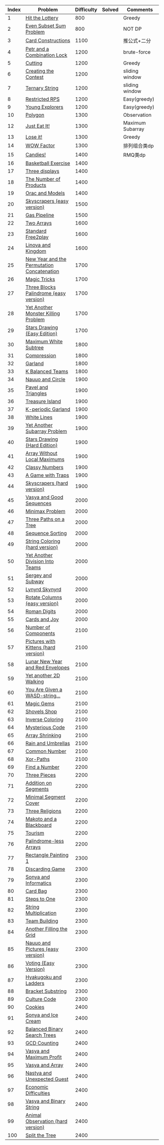 | Index | Problem | Difficulty | Solved | Comments |
| --- | --- | --- | --- | --- |
| 1 | [Hit the Lottery](https://codeforces.com/contest/996/problem/A) | 800 |  | Greedy |
| 2 | [Even Subset Sum Problem](https://codeforces.com/contest/1323/problem/A) | 800 |  | NOT DP |
| 3 | [Card Constructions](https://codeforces.com/contest/1345/problem/B) | 1100 |  | 推公式+二分 |
| 4 | [Petr and a Combination Lock](https://codeforces.com/contest/1097/problem/B) | 1200 |  | brute-force |
| 5 | [Cutting](https://codeforces.com/contest/998/problem/B) | 1200 |  | Greedy |
| 6 | [Creating the Contest](https://codeforces.com/contest/1029/problem/B) | 1200 |  | sliding window |
| 7 | [Ternary String](https://codeforces.com/contest/1354/problem/B) | 1200 |  | sliding window |
| 8 | [Restricted RPS](https://codeforces.com/contest/1245/problem/B) | 1200 |  | Easy(greedy) |
| 9 | [Young Explorers](https://codeforces.com/contest/1355/problem/B) | 1200 |  | Easy(greedy) |
| 10 | [Polygon](https://codeforces.com/contest/1360/problem/E) | 1300 |  | Observation |
| 12 | [Just Eat It!](https://codeforces.com/contest/1285/problem/B) | 1300 |  | Maximum Subarray |
| 13 | [Lose it!](https://codeforces.com/contest/1176/problem/C) | 1300 |  | Greedy |
| 14 | [WOW Factor](https://codeforces.com/contest/1178/problem/B) | 1300 |  | 排列组合类dp |
| 15 | [Candies!](https://codeforces.com/contest/1189/problem/C) | 1400 |  | RMQ类dp |
| 16 | [Basketball Exercise](https://codeforces.com/contest/1195/problem/C) | 1400 |  |  |
| 17 | [Three displays](https://codeforces.com/contest/987/problem/C) | 1400 |  |  |
| 18 | [The Number of Products](https://codeforces.com/contest/1215/problem/B) | 1400 |  |  |
| 19 | [Orac and Models](https://codeforces.com/contest/1350/problem/B) | 1400 |  |  |
| 20 | [Skyscrapers (easy version)](https://codeforces.com/contest/1313/problem/C1) | 1500 |  |  |
| 21 | [Gas Pipeline](https://codeforces.com/contest/1207/problem/C) | 1500 |  |  |
| 22 | [Two Arrays](https://codeforces.com/contest/1288/problem/C) | 1600 |  |  |
| 23 | [Standard Free2play](https://codeforces.com/contest/1238/problem/C) | 1600 |  |  |
| 24 | [Linova and Kingdom](https://codeforces.com/contest/1336/problem/A) | 1600 |  |  |
| 25 | [New Year and the Permutation Concatenation](https://codeforces.com/contest/1091/problem/D) | 1700 |  |  |
| 26 | [Magic Tricks](https://codeforces.com/contest/1346/problem/E) | 1700 |  |  |
| 27 | [Three Blocks Palindrome (easy version)](https://codeforces.com/contest/1335/problem/E1) | 1700 |  |  |
| 28 | [Yet Another Monster Killing Problem](https://codeforces.com/contest/1257/problem/D) | 1700 |  |  |
| 29 | [Stars Drawing (Easy Edition)](https://codeforces.com/contest/1015/problem/E1) | 1700 |  |  |
| 30 | [Maximum White Subtree](https://codeforces.com/contest/1324/problem/F) | 1800 |  |  |
| 31 | [Compression](https://codeforces.com/contest/1107/problem/D) | 1800 |  |  |
| 32 | [Garland](https://codeforces.com/contest/1286/problem/A) | 1800 |  |  |
| 33 | [K Balanced Teams](https://codeforces.com/contest/1133/problem/E) | 1800 |  |  |
| 34 | [Nauuo and Circle](https://codeforces.com/contest/1172/problem/B) | 1900 |  |  |
| 35 | [Pavel and Triangles](https://codeforces.com/contest/1119/problem/E) | 1900 |  |  |
| 36 | [Treasure Island](https://codeforces.com/contest/1214/problem/D) | 1900 |  |  |
| 37 | [K-periodic Garland](https://codeforces.com/contest/1353/problem/E) | 1900 |  |  |
| 38 | [White Lines](https://codeforces.com/contest/1200/problem/D) | 1900 |  |  |
| 39 | [Yet Another Subarray Problem](https://codeforces.com/contest/1197/problem/D) | 1900 |  |  |
| 40 | [Stars Drawing (Hard Edition)](https://codeforces.com/contest/1015/problem/E2) | 1900 |  |  |
| 41 | [Array Without Local Maximums ](https://codeforces.com/contest/1067/problem/A) | 1900 |  |  |
| 42 | [Classy Numbers](https://codeforces.com/contest/1036/problem/C) | 1900 |  |  |
| 43 | [A Game with Traps](https://codeforces.com/contest/1260/problem/D) | 1900 |  |  |
| 44 | [Skyscrapers (hard version)](https://codeforces.com/contest/1313/problem/C2) | 1900 |  |  |
| 45 | [Vasya and Good Sequences](https://codeforces.com/contest/1030/problem/E) | 2000 |  |  |
| 46 | [Minimax Problem](https://codeforces.com/contest/1288/problem/D) | 2000 |  |  |
| 47 | [Three Paths on a Tree](https://codeforces.com/contest/1294/problem/F) | 2000 |  |  |
| 48 | [Sequence Sorting](https://codeforces.com/contest/1223/problem/D) | 2000 |  |  |
| 49 | [String Coloring (hard version)](https://codeforces.com/contest/1296/problem/E2) | 2000 |  |  |
| 50 | [Yet Another Division Into Teams](https://codeforces.com/contest/1256/problem/E) | 2000 |  |  |
| 51 | [Sergey and Subway](https://codeforces.com/contest/1060/problem/E) | 2000 |  |  |
| 52 | [Lynyrd Skynyrd](https://codeforces.com/contest/1142/problem/B) | 2000 |  |  |
| 53 | [Rotate Columns (easy version)](https://codeforces.com/contest/1209/problem/E1) | 2000 |  |  |
| 54 | [Roman Digits](https://codeforces.com/contest/997/problem/B) | 2000 |  |  |
| 55 | [Cards and Joy](https://codeforces.com/contest/999/problem/F) | 2000 |  |  |
| 56 | [Number of Components](https://codeforces.com/contest/1151/problem/E) | 2100 |  |  |
| 57 | [Pictures with Kittens (hard version)](https://codeforces.com/contest/1077/problem/F2) | 2100 |  |  |
| 58 | [Lunar New Year and Red Envelopes](https://codeforces.com/contest/1106/problem/E) | 2100 |  |  |
| 59 | [Yet another 2D Walking](https://codeforces.com/contest/1066/problem/F) | 2100 |  |  |
| 60 | [You Are Given a WASD-string...](https://codeforces.com/contest/1202/problem/C) | 2100 |  |  |
| 61 | [Magic Gems](https://codeforces.com/contest/1117/problem/D) | 2100 |  |  |
| 62 | [Shovels Shop](https://codeforces.com/contest/1154/problem/F) | 2100 |  |  |
| 63 | [Inverse Coloring](https://codeforces.com/contest/1027/problem/E) | 2100 |  |  |
| 64 | [Mysterious Code](https://codeforces.com/contest/1163/problem/D) | 2100 |  |  |
| 65 | [Array Shrinking](https://codeforces.com/contest/1312/problem/E) | 2100 |  |  |
| 66 | [Rain and Umbrellas](https://codeforces.com/contest/988/problem/F) | 2100 |  |  |
| 67 | [Common Number](https://codeforces.com/contest/1271/problem/E) | 2100 |  |  |
| 68 | [Xor-Paths](https://codeforces.com/contest/1006/problem/F) | 2100 |  |  |
| 69 | [Find a Number](https://codeforces.com/contest/1070/problem/A) | 2200 |  |  |
| 70 | [Three Pieces](https://codeforces.com/contest/1065/problem/D) | 2200 |  |  |
| 71 | [Addition on Segments](https://codeforces.com/contest/981/problem/E) | 2200 |  |  |
| 72 | [Minimal Segment Cover](https://codeforces.com/contest/1175/problem/E) | 2200 |  |  |
| 73 | [Three Religions](https://codeforces.com/contest/1149/problem/B) | 2200 |  |  |
| 74 | [Makoto and a Blackboard](https://codeforces.com/contest/1097/problem/D) | 2200 |  |  |
| 75 | [Tourism](https://codeforces.com/contest/1220/problem/E) | 2200 |  |  |
| 76 | [Palindrome-less Arrays](https://codeforces.com/contest/1140/problem/E) | 2200 |  |  |
| 77 | [Rectangle Painting 1](https://codeforces.com/contest/1198/problem/D) | 2300 |  |  |
| 78 | [Discarding Game](https://codeforces.com/contest/1250/problem/G) | 2300 |  |  |
| 79 | [Sonya and Informatics](https://codeforces.com/contest/1151/problem/F) | 2300 |  |  |
| 80 | [Card Bag](https://codeforces.com/contest/1156/problem/F) | 2300 |  |  |
| 81 | [Steps to One](https://codeforces.com/contest/1139/problem/D) | 2300 |  |  |
| 82 | [String Multiplication](https://codeforces.com/contest/1131/problem/E) | 2300 |  |  |
| 83 | [Team Building](https://codeforces.com/contest/1316/problem/E) | 2300 |  |  |
| 84 | [Another Filling the Grid](https://codeforces.com/contest/1228/problem/E) | 2300 |  |  |
| 85 | [Nauuo and Pictures (easy version)](https://codeforces.com/contest/1172/problem/C1) | 2300 |  |  |
| 86 | [Voting (Easy Version)](https://codeforces.com/contest/1251/problem/E1) | 2300 |  |  |
| 87 | [Hyakugoku and Ladders](https://codeforces.com/contest/1245/problem/E) | 2300 |  |  |
| 88 | [Bracket Substring](https://codeforces.com/contest/1015/problem/F) | 2300 |  |  |
| 89 | [Culture Code](https://codeforces.com/contest/1197/problem/E) | 2300 |  |  |
| 90 | [Cookies](https://codeforces.com/contest/1099/problem/F) | 2400 |  |  |
| 91 | [Sonya and Ice Cream](https://codeforces.com/contest/1004/problem/E) | 2400 |  |  |
| 92 | [Balanced Binary Search Trees](https://codeforces.com/contest/1237/problem/E) | 2400 |  |  |
| 93 | [GCD Counting](https://codeforces.com/contest/990/problem/G) | 2400 |  |  |
| 94 | [Vasya and Maximum Profit](https://codeforces.com/contest/1107/problem/G) | 2400 |  |  |
| 95 | [Vasya and Array](https://codeforces.com/contest/1093/problem/F) | 2400 |  |  |
| 96 | [Nastya and Unexpected Guest](https://codeforces.com/contest/1340/problem/C) | 2400 |  |  |
| 97 | [Economic Difficulties](https://codeforces.com/contest/1263/problem/F) | 2400 |  |  |
| 98 | [Vasya and Binary String](https://codeforces.com/contest/1107/problem/E) | 2400 |  |  |
| 99 | [Animal Observation (hard version)](https://codeforces.com/contest/1304/problem/F2) | 2400 |  |  |
| 100 | [Split the Tree](https://codeforces.com/contest/1059/problem/E) | 2400 |  |  |

